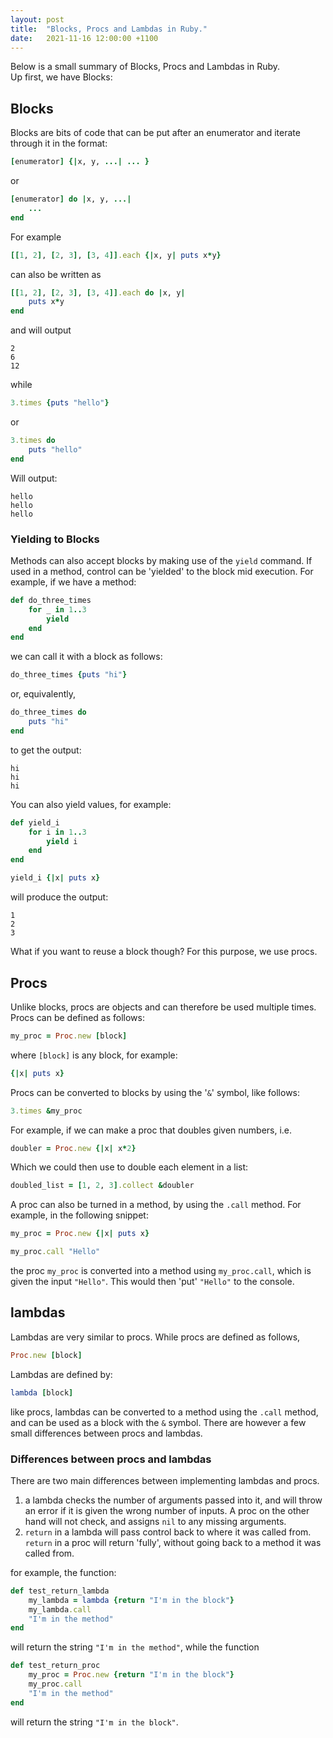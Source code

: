 ```yaml
---
layout: post
title:  "Blocks, Procs and Lambdas in Ruby."
date:   2021-11-16 12:00:00 +1100
---
```


Below is a small summary of Blocks, Procs and Lambdas in Ruby.  
Up first, we have Blocks:

## Blocks

Blocks are bits of code that can be put after an enumerator and iterate
through it in the format:

```ruby
[enumerator] {|x, y, ...| ... }
```

or

```ruby
[enumerator] do |x, y, ...|
    ...
end
```

For example

```ruby
[[1, 2], [2, 3], [3, 4]].each {|x, y| puts x*y}
```

can also be written as

```ruby
[[1, 2], [2, 3], [3, 4]].each do |x, y|
    puts x*y
end
```

and will output

```shell
2
6
12
```

while

```ruby
3.times {puts "hello"}
```

or

```ruby
3.times do
    puts "hello"
end
```

Will output:

```shell
hello
hello
hello
```

### Yielding to Blocks

Methods can also accept blocks by making use of the `yield` command. If used in
a method, control can be 'yielded' to the block mid execution. For example, if
we have a method:

```ruby
def do_three_times
    for _ in 1..3
        yield
    end
end
```

we can call it with a block as follows:

```ruby
do_three_times {puts "hi"}
```

or, equivalently,

```ruby
do_three_times do
    puts "hi"
end
```

to get the output:

```shell
hi
hi
hi
```

You can also yield values, for example:

```ruby
def yield_i
    for i in 1..3
        yield i
    end
end

yield_i {|x| puts x}
```

will produce the output:

```shell
1
2
3
```

What if you want to reuse a block though? For this purpose, we use procs.

## Procs

Unlike blocks, procs are objects and can therefore be used multiple times.
Procs can be defined as follows:

```ruby
my_proc = Proc.new [block]
```

where `[block]` is any block, for example:

```ruby
{|x| puts x}
```

Procs can be converted to blocks by using the '`&`' symbol, like follows:

```ruby
3.times &my_proc
```

For example, if we can make a proc that doubles given numbers, i.e.

```ruby
doubler = Proc.new {|x| x*2}
```

Which we could then use to double each element in a list:

```ruby
doubled_list = [1, 2, 3].collect &doubler
```

A proc can also be turned in a method, by using the `.call` method. For example,
in the following snippet:

```Ruby
my_proc = Proc.new {|x| puts x}

my_proc.call "Hello"
```

the proc `my_proc` is converted into a method using `my_proc.call`, which is
given the input `"Hello"`. This would then 'put' `"Hello"` to the console.

## lambdas

Lambdas are very similar to procs. While procs are defined as follows,

```ruby
Proc.new [block]
```

Lambdas are defined by:

```ruby
lambda [block]
```

like procs, lambdas can be converted to a method using the `.call` method, and
can be used as a block with the `&` symbol. There are however a few small
differences between procs and lambdas.

### Differences between procs and lambdas

There are two main differences between implementing lambdas and procs.

1. a lambda checks the number of arguments passed into it, and will throw an error
   if it is given the wrong number of inputs. A proc on the other hand will not
   check, and assigns `nil` to any missing arguments.
2. `return`  in a lambda will pass control back to where it was called from.
   `return` in a proc will return 'fully', without going back to a method it was
   called from.

for example, the function:

```ruby
def test_return_lambda
    my_lambda = lambda {return "I'm in the block"}
    my_lambda.call
    "I'm in the method"
end
```

will return the string `"I'm in the method"`, while the function

```ruby
def test_return_proc
    my_proc = Proc.new {return "I'm in the block"}
    my_proc.call
    "I'm in the method"
end 
```

will return the string `"I'm in the block"`.
